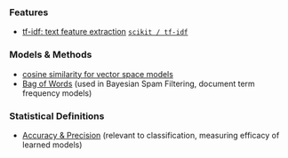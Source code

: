 
### Features

* [tf-idf: text feature extraction](http://pyevolve.sourceforge.net/wordpress/?p=1589) [```scikit / tf-idf```](http://stackoverflow.com/questions/8897593/similarity-between-two-text-documents)

### Models & Methods

* [cosine similarity for vector space models](http://pyevolve.sourceforge.net/wordpress/?p=2497)
* [Bag of Words](http://en.wikipedia.org/wiki/Bag_of_words_model) (used in Bayesian Spam Filtering, document term frequency models)

### Statistical Definitions

* [Accuracy & Precision](http://en.wikipedia.org/wiki/Accuracy_and_precision) (relevant to classification, measuring efficacy of learned models)
